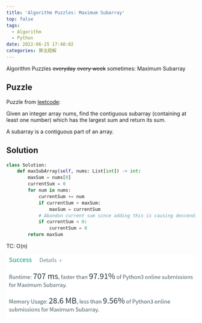 ```yaml
---
title: 'Algorithm Puzzles: Maximum Subarray'
top: false
tags:
  - Algorithm
  - Python
date: 2022-06-25 17:40:02
categories: 算法题解
---
```

Algorithm Puzzles ~~everyday~~ ~~every week~~ sometimes: Maximum Subarray
<!--more-->
## Puzzle
Puzzle from [leetcode](https://leetcode.com):

Given an integer array nums, find the contiguous subarray (containing at least one number) which has the largest sum and return its sum.

A subarray is a contiguous part of an array.

## Solution

```py
class Solution:
    def maxSubArray(self, nums: List[int]) -> int:
        maxSum = nums[0]
        currentSum = 0
        for num in nums:
            currentSum += num
            if currentSum > maxSum:
                maxSum = currentSum
            # Abandon current sum since adding this is causing descending results
            if currentSum < 0:
                currentSum = 0
        return maxSum
```

TC: O(n)

![](Algorithm-Puzzles-Maximum-Subarray/s1.png)
